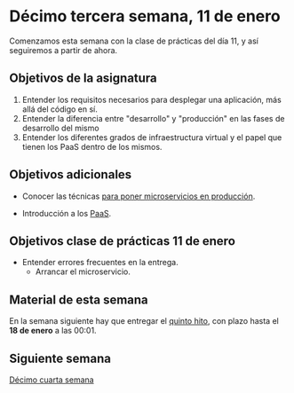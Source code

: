 # Décimo tercera semana, 11 de enero

Comenzamos esta semana con la clase de prácticas del día 11, y así
seguiremos a partir de ahora.

## Objetivos de la asignatura

1. Entender los requisitos necesarios para desplegar una aplicación,
   más allá del código en sí.
2. Entender la diferencia entre "desarrollo" y "producción" en las
   fases de desarrollo del mismo
3. Entender los diferentes grados de infraestructura virtual y el
   papel que tienen los PaaS dentro de los mismos.

## Objetivos adicionales

- Conocer las
  técnicas
  [para poner microservicios en producción](http://jj.github.io/IV/documentos/temas/Microservicios#microservicios-en-producci%C3%B3n).

- Introducción a los [PaaS](http://jj.github.io/IV/documentos/temas/PaaS).

## Objetivos clase de prácticas 11 de enero

- Entender errores frecuentes en la entrega.
  - Arrancar el microservicio.

## Material de esta semana

En la semana siguiente hay que entregar el
[quinto hito](http://jj.github.io/CC/documentos/proyecto/5.Microservicio.html),
con plazo hasta el **18 de enero** a las 00:01.

## Siguiente semana

[Décimo cuarta semana](14-semana.md)
